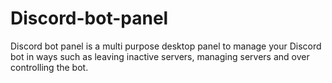 # Discord-bot-panel
Discord bot panel is a multi purpose desktop panel to manage your Discord bot in ways such as leaving inactive servers, managing servers and over controlling the bot.
